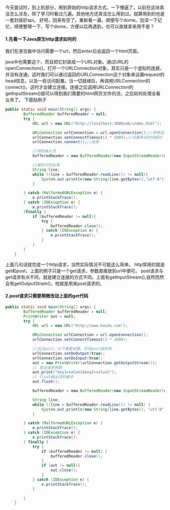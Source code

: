 今天面试时，到上机部分，用到原始的http请求方式。一下懵逼了，以前在这块真没怎么涉及，除了学习时看过几遍。其他地方还真没怎么用到过。就算用到的也是一套封装好api。
好吧，回来有空了。重新看一遍，顺便写个dome。加深一下记忆，顺便整理一下，写个dome，方便以后再遇到，也可以直接拿来用不是？

#### 1.先看一下Java原生http请求如何的
我们在游览器中访问需要一个url，然后enter后会返回一个html页面。

java中也需要这个，而且把它封装成一个URL对象。通过URL的openConnection()，打开一个URLConnection对象，其实只是一个虚拟的连接，并没有连通。这时我们可以通过返回的URLConnection这个对象来设置request的head信息，以及一些访问配置。当一切就绪后，再调用URLConnection的connect()，这时才会建立连接。连接之后调用URLConnection的getInputStream()就可以得到我们需要的html网页文件的流，之后如何处理全看业务了。
下面贴例子
```java
public static void main(String[] args) {
        BufferedReader bufferedReader = null;
        try {
            URL url = new URL("http://localhost:3000/wb/index.html");

            URLConnection urlConnection = url.openConnection();//获得连接对象
            urlConnection.setConnectTimeout(3 * 1000);//设置多长时间超时
            urlConnection.connect();//连接

            //得到输入流
            bufferedReader = new BufferedReader(new InputStreamReader(urlConnection.getInputStream()));

            //解析打印出来
            String line;
            while ((line = bufferedReader.readLine()) != null){
                System.out.println(new String(line.getBytes(),"utf-8"));
            }

        } catch (MalformedURLException e) {
            e.printStackTrace();
        } catch (IOException e) {
            e.printStackTrace();
        }finally {
            if (bufferedReader != null){
                try {
                    bufferedReader.close();
                } catch (IOException e) {
                    e.printStackTrace();
                }
            }
        }
    }
```

上面几句话就完成一个http请求，当然实际情况不可能这么简单。
http常用的就是get和post，上面的例子只是一个get请求，参数直接放到url中便可。
post请求与get请求有点不同，就是建立连接的方式不同。上面有getInputStream(),自然而然会有getOutputStram()，他就是用来post请求的。

#### 2.post请求只需要稍微改动上面的get代码
```java
public static void main(String[] args) {
        BufferedReader bufferedReader = null;
        PrintWriter out = null;
        try {
            URL url = new URL("http://www.baidu.com");

            URLConnection urlConnection = url.openConnection();
            urlConnection.setConnectTimeout(3 * 1000);

            //这边post，以下需要设置，否则post报异常
            urlConnection.setDoOutput(true);
            urlConnection.setDoInput(true);
            out = new PrintWriter(urlConnection.getOutputStream());
            // 发送请求参数
            out.print("key1=value1&key2=value2");
            // flush输出流的缓冲
            out.flush();

            bufferedReader = new BufferedReader(new InputStreamReader(urlConnection.getInputStream()));

            String line;
            while ((line = bufferedReader.readLine()) != null) {
                System.out.println(new String(line.getBytes(), "utf-8"));
            }

        } catch (MalformedURLException e) {
            e.printStackTrace();
        } catch (IOException e) {
            e.printStackTrace();
        } finally {
            try {
                if (bufferedReader != null) {
                    bufferedReader.close();
                }
                if (out != null){
                    out.close();
                }
            } catch (IOException e) {
                e.printStackTrace();
            }

        }
    }
```
